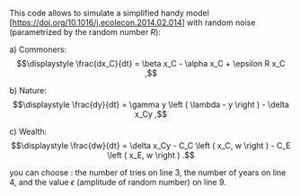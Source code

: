 This code allows to simulate a simplified handy model [https://doi.org/10.1016/j.ecolecon.2014.02.014] with random noise (parametrized by the random number $R$):

 a) Commoners: 
 $$\displaystyle \frac{dx_C}{dt} = \beta x_C - \alpha  x_C + \epsilon R x_C ,$$

 b) Nature:
 $$\displaystyle \frac{dy}{dt} = \gamma y \left ( \lambda - y \right ) - \delta x_Cy ,$$
 
 c) Wealth: 
 $$\displaystyle \frac{dw}{dt} = \delta x_Cy - C_C \left ( x_C, w \right ) - C_E \left ( x_E, w \right ) .$$

you can choose : 
the number of tries on line 3, 
the number of years on line 4,
and the value $\epsilon$ (amplitude of random number) on line 9.

